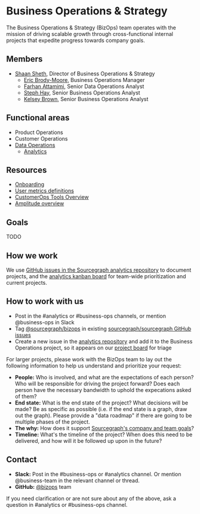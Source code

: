 # Business Operations & Strategy

The Business Operations & Strategy (BizOps) team operates with the mission of driving scalable growth through cross-functional internal projects that expedite progress towards company goals.

## Members

- [Shaan Sheth](../../company/team/index.md#shaan-sheth-he-him), Director of Business Operations & Strategy
  - [Eric Brody-Moore](../../company/team/index.md#eric-brody-moore), Business Operations Manager
  - [Farhan Attamimi](../../company/team/index.md#farhan-attamimi), Senior Data Operations Analyst
  - [Steph Hay](../../company/team/index.md#steph-hay-she-her), Senior Business Operations Analyst
  - [Kelsey Brown](../../company/team/index.md#kelsey-brown-she-her), Senior Business Operations Analyst

## Functional areas

- Product Operations
- Customer Operations
- [Data Operations](data_operations.md)
  - [Analytics](analytics.md)

## Resources

- [Onboarding](onboarding.md)
- [User metrics definitions](user_definitions.md)
- [CustomerOps Tools Overview](customer_ops_tools.md)
- [Amplitude overview](amplitude.md)

## Goals

TODO

## How we work

We use [GitHub issues in the Sourcegraph analytics repository](https://github.com/sourcegraph/analytics/issues) to document projects, and the [analytics kanban board](https://github.com/orgs/sourcegraph/projects/63) for team-wide prioritization and current projects.

## How to work with us

- Post in the #analytics or #business-ops channels, or mention @business-ops in Slack
- Tag [@sourcegraph/bizops](https://github.com/orgs/sourcegraph/teams/bizops) in existing [sourcegraph/sourcegraph GitHub issues](https://github.com/sourcegraph/sourcegraph/issues)
- Create a new issue in the [analytics repository](https://github.com/sourcegraph/analytics/issues) and add it to the Business Operations project, so it appears on our [project board](https://github.com/orgs/sourcegraph/projects/63) for triage

For larger projects, please work with the BizOps team to lay out the following information to help us understand and prioritize your request:

- **People:** Who is involved, and what are the expectations of each person? Who will be responsible for driving the project forward? Does each person have the necessary bandwidth to uphold the expecations asked of them?
- **End state:** What is the end state of the project? What decisions will be made? Be as specific as possible (i.e. if the end state is a graph, draw out the graph). Please provide a "data roadmap" if there are going to be multiple phases of the project.
- **The why:** How does it support [Sourcegraph's company and team goals](../../company/goals/index.md)?
- **Timeline:** What's the timeline of the project? When does this need to be delivered, and how will it be followed up upon in the future?

## Contact

- **Slack:** Post in the #business-ops or #analytics channel. Or mention @business-team in the relevant channel or thread.
- **GitHub:** [@bizops](https://github.com/orgs/sourcegraph/teams/bizops) team

If you need clarification or are not sure about any of the above, ask a question in #analytics or #business-ops channel.
